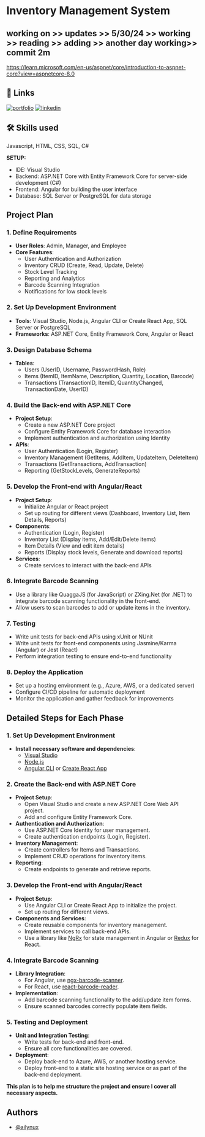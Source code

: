 # Inventory Management System
## working on >> updates >> 5/30/24 >> working >> reading >> adding >> another day working>> commit 2m
https://learn.microsoft.com/en-us/aspnet/core/introduction-to-aspnet-core?view=aspnetcore-8.0
## 🔗 Links
[![portfolio](https://img.shields.io/badge/my_portfolio-000?style=for-the-badge&logo=ko-fi&logoColor=white)](https://ailynux.netlify.app/)
[![linkedin](https://img.shields.io/badge/linkedin-0A66C2?style=for-the-badge&logo=linkedin&logoColor=white)](https://www.linkedin.com/)
## 🛠 Skills used
Javascript, HTML, CSS, SQL, C# 

**SETUP:** 
<br>
- IDE: Visual Studio
- Backend: ASP.NET Core with Entity Framework Core for server-side development (C#)
- Frontend: Angular for building the user interface
- Database: SQL Server or PostgreSQL for data storage

## Project Plan

### 1. Define Requirements
- **User Roles**: Admin, Manager, and Employee
- **Core Features**:
  - User Authentication and Authorization
  - Inventory CRUD (Create, Read, Update, Delete)
  - Stock Level Tracking
  - Reporting and Analytics
  - Barcode Scanning Integration
  - Notifications for low stock levels

### 2. Set Up Development Environment
- **Tools**: Visual Studio, Node.js, Angular CLI or Create React App, SQL Server or PostgreSQL
- **Frameworks**: ASP.NET Core, Entity Framework Core, Angular or React

### 3. Design Database Schema
- **Tables**:
  - Users (UserID, Username, PasswordHash, Role)
  - Items (ItemID, ItemName, Description, Quantity, Location, Barcode)
  - Transactions (TransactionID, ItemID, QuantityChanged, TransactionDate, UserID)

### 4. Build the Back-end with ASP.NET Core
- **Project Setup**:
  - Create a new ASP.NET Core project
  - Configure Entity Framework Core for database interaction
  - Implement authentication and authorization using Identity
- **APIs**:
  - User Authentication (Login, Register)
  - Inventory Management (GetItems, AddItem, UpdateItem, DeleteItem)
  - Transactions (GetTransactions, AddTransaction)
  - Reporting (GetStockLevels, GenerateReports)

### 5. Develop the Front-end with Angular/React
- **Project Setup**:
  - Initialize Angular or React project
  - Set up routing for different views (Dashboard, Inventory List, Item Details, Reports)
- **Components**:
  - Authentication (Login, Register)
  - Inventory List (Display items, Add/Edit/Delete items)
  - Item Details (View and edit item details)
  - Reports (Display stock levels, Generate and download reports)
- **Services**:
  - Create services to interact with the back-end APIs

### 6. Integrate Barcode Scanning
- Use a library like QuaggaJS (for JavaScript) or ZXing.Net (for .NET) to integrate barcode scanning functionality in the front-end.
- Allow users to scan barcodes to add or update items in the inventory.

### 7. Testing
- Write unit tests for back-end APIs using xUnit or NUnit
- Write unit tests for front-end components using Jasmine/Karma (Angular) or Jest (React)
- Perform integration testing to ensure end-to-end functionality

### 8. Deploy the Application
- Set up a hosting environment (e.g., Azure, AWS, or a dedicated server)
- Configure CI/CD pipeline for automatic deployment
- Monitor the application and gather feedback for improvements

## Detailed Steps for Each Phase

### 1. Set Up Development Environment
- **Install necessary software and dependencies**:
  - [Visual Studio](https://visualstudio.microsoft.com/)
  - [Node.js](https://nodejs.org/)
  - [Angular CLI](https://angular.io/cli) or [Create React App](https://create-react-app.dev/)

### 2. Create the Back-end with ASP.NET Core
- **Project Setup**:
  - Open Visual Studio and create a new ASP.NET Core Web API project.
  - Add and configure Entity Framework Core.
- **Authentication and Authorization**:
  - Use ASP.NET Core Identity for user management.
  - Create authentication endpoints (Login, Register).
- **Inventory Management**:
  - Create controllers for Items and Transactions.
  - Implement CRUD operations for inventory items.
- **Reporting**:
  - Create endpoints to generate and retrieve reports.

### 3. Develop the Front-end with Angular/React
- **Project Setup**:
  - Use Angular CLI or Create React App to initialize the project.
  - Set up routing for different views.
- **Components and Services**:
  - Create reusable components for inventory management.
  - Implement services to call back-end APIs.
  - Use a library like [NgRx](https://ngrx.io/) for state management in Angular or [Redux](https://redux.js.org/) for React.

### 4. Integrate Barcode Scanning
- **Library Integration**:
  - For Angular, use [ngx-barcode-scanner](https://www.npmjs.com/package/ngx-barcode-scanner).
  - For React, use [react-barcode-reader](https://www.npmjs.com/package/react-barcode-reader).
- **Implementation**:
  - Add barcode scanning functionality to the add/update item forms.
  - Ensure scanned barcodes correctly populate item fields.

### 5. Testing and Deployment
- **Unit and Integration Testing**:
  - Write tests for back-end and front-end.
  - Ensure all core functionalities are covered.
- **Deployment**:
  - Deploy back-end to Azure, AWS, or another hosting service.
  - Deploy front-end to a static site hosting service or as part of the back-end deployment.

**This plan is to help me structure the project and ensure I cover all necessary aspects.**

## Authors

- [@ailynux](https://www.github.com/ailynux)
